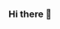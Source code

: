 ### Hi there 👋

<!--
**AJtopaz/Ajtopaz** is a ✨ _special_ ✨ repository because its `README.md` (this file) appears on your GitHub profile.

Here are some ideas to get you started:

- 🔭 I’m currently working on ....
- 🌱 I’m currently learning Python and SQL
- 👯 I’m looking to collaborate on Data projects
- 🤔 I’m looking for help with ...
- 💬 Ask me about anthing Data
- 📫 How to reach me: ...
- 😄 Pronouns: ...
- ⚡ Fun fact: ...
-->
